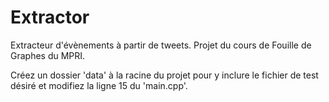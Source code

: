 # Extractor
Extracteur d'évènements à partir de tweets. Projet du cours de Fouille de Graphes du MPRI.

Créez un dossier 'data' à la racine du projet pour y inclure le fichier de test désiré et modifiez la ligne 15 du 'main.cpp'.
